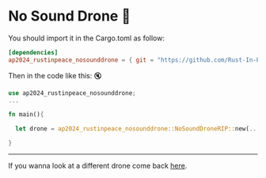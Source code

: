 # No Sound Drone :shushing_face:
  
  You should import it in the Cargo.toml as follow:  

  ```toml
  [dependencies]
  ap2024_rustinpeace_nosounddrone = { git = "https://github.com/Rust-In-Peace-AP/No-Sound-Drone.git" }
  ```

  Then in the code like this: :mute:

  ```rust
  use ap2024_rustinpeace_nosounddrone;
  ...
  
  fn main(){
  
    let drone = ap2024_rustinpeace_nosounddrone::NoSoundDroneRIP::new(...);
  
  }
```

---

If you wanna look at a different drone come back [here](https://github.com/Rust-In-Peace-AP/sound-effects).